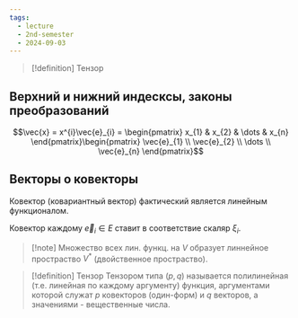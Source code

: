 ```yaml
---
tags:
  - lecture
  - 2nd-semester
  - 2024-09-03
---
```

> [!definition] Тензор
> 
## Верхний и нижний индесксы, законы преобразований

$$\vec{x} = x^{i}\vec{e}_{i} = \begin{pmatrix}
x_{1} & x_{2} & \dots & x_{n}
\end{pmatrix}\begin{pmatrix}
\vec{e}_{1} \\
\vec{e}_{2} \\
\dots \\
\vec{e}_{n}
\end{pmatrix}$$
## Векторы о ковекторы

Ковектор (ковариантный вектор) фактический является линейным функционалом.

Ковектор каждому $\vec{e}_{i} \in E$ ставит в соответствие скаляр $\xi_{i}$.

> [!note] Множество всех лин. функц. на $V$ образует линнейное простраство $V^{*}$ (двойственное простраство).

> [!definition] Тензор
> Тензором типа $(p, q)$ называется полилинейная (т.е. линейная по каждому аргументу) функция, аргументами которой служат $p$ ковекторов (один-форм) и $q$ векторов, а значениями - вещественные числа.
